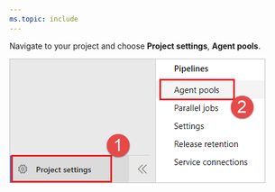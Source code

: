 ```yaml
---
ms.topic: include
---
```


Navigate to your project and choose **Project settings**, **Agent pools**.

![Project settings, Agent pools](../../_img/agent-queues-tab/agent-queues.png)

